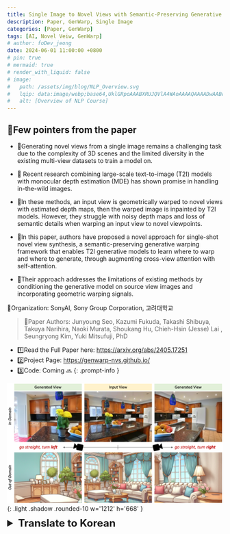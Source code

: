 ```yaml
---
title: Single Image to Novel Views with Semantic-Preserving Generative Warping ( GenWarp )
description: Paper, GenWarp, Single Image
categories: [Paper, GenWarp]
tags: [AI, Novel Veiw, GenWarp]
# author: foDev_jeong
date: 2024-06-01 11:00:00 +0800
# pin: true
# mermaid: true
# render_with_liquid: false
# image:
#   path: /assets/img/blog/NLP_Overview.svg
#   lqip: data:image/webp;base64,UklGRpoAAABXRUJQVlA4WAoAAAAQAAAADwAABwAAQUxQSDIAAAARL0AmbZurmr57yyIiqE8oiG0bejIYEQTgqiDA9vqnsUSI6H+oAERp2HZ65qP/VIAWAFZQOCBCAAAA8AEAnQEqEAAIAAVAfCWkAALp8sF8rgRgAP7o9FDvMCkMde9PK7euH5M1m6VWoDXf2FkP3BqV0ZYbO6NA/VFIAAAA
#   alt: [Overview of NLP Course]
---
```


## 🌟Few pointers from the paper

- 🎯Generating novel views from a single image remains a challenging task due to the complexity of 3D scenes and the limited diversity in the existing multi-view datasets to train a model on.

- 🎯 Recent research combining large-scale text-to-image (T2I) models with monocular depth estimation (MDE) has shown promise in handling in-the-wild images.

- 🎯In these methods, an input view is geometrically warped to novel views with estimated depth maps, then the warped image is inpainted by T2I models. However, they struggle with noisy depth maps and loss of semantic details when warping an input view to novel viewpoints.

- 🎯In this paper, authors have proposed a novel approach for single-shot novel view synthesis, a semantic-preserving generative warping framework that enables T2I generative models to learn where to warp and where to generate, through augmenting cross-view attention with self-attention.

- 🎯Their approach addresses the limitations of existing methods by conditioning the generative model on source view images and incorporating geometric warping signals.

🏢Organization: SonyAI, Sony Group Corporation, 고려대학교

> 🧙Paper Authors: Junyoung Seo, Kazumi Fukuda, Takashi Shibuya, Takuya Narihira, Naoki Murata, Shoukang Hu, Chieh-Hsin (Jesse) Lai , Seungryong Kim, Yuki Mitsufuji, PhD 
- 1️⃣Read the Full Paper here: <https://arxiv.org/abs/2405.17251>
- 2️⃣Project Page: <https://genwarp-nvs.github.io/>
- 3️⃣Code: Coming 🔜
{: .prompt-info }


![ GenWarp Novel Views ](/assets/img/paper/GenWarp_novel_veiws.png){: .light  .shadow .rounded-10 w='1212' h='668' }


<details markdown="1">
<summary style= "font-size:24px; line-height:24px; font-weight:bold; cursor:pointer;" > Translate to Korean </summary>

## 🌟논문의 몇 가지 지침

- 🎯단일 이미지에서 새로운 뷰를 생성하는 것은 3D 장면의 복잡성과 모델을 훈련할 기존 다중 뷰 데이터 세트의 제한된 다양성으로 인해 어려운 작업으로 남아 있습니다.

- 🎯 대규모 T2I(Text-to-Image) 모델과 MDE(단안 깊이 추정)를 결합한 최근 연구는 실제 이미지를 처리하는 데 있어 가능성을 보여주었습니다.

- 🎯이러한 방법에서 입력 뷰는 추정된 깊이 맵이 있는 새로운 뷰로 기하학적으로 뒤틀린 다음 T2I 모델에 의해 뒤틀린 이미지를 그립니다. 그러나 시끄러운 깊이 맵과 입력 보기를 새로운 관점으로 왜곡할 때 의미론적 세부 정보가 손실되는 데 어려움을 겪습니다.

- 🎯이 논문에서 저자들은 T2I 생성 모델이 셀프 어텐션을 통해 크로스 뷰 어텐션을 강화하여 워프할 위치와 생성 위치를 학습할 수 있도록 하는 의미론적 보존 생성 워핑 프레임워크인 단일 샷 소설 뷰 합성을 위한 새로운 접근 방식을 제안했습니다.

- 🎯그들의 접근 방식은 소스 뷰 이미지에서 생성 모델을 조정하고 기하학적 뒤틀림 신호를 통합하여 기존 방법의 한계를 해결합니다.

🏢조직: SonyAI, Sony Group Corporation, 고려대학교 

🧙논문 저자: Junyoung Seo, Kazumi Fukuda, Takashi Shibuya, Takuya Narihira, Naoki Murata, Shoukang Hu, Chieh-Hsin (Jesse) Lai, Seungryong Kim, Yuki Mitsufuji, PhD 

</details>